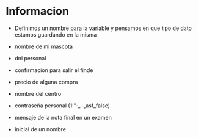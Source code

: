 # Informacion

- Definimos un nombre para la variable y pensamos en que tipo de dato estamos guardando en la misma

- nombre de mi mascota
- dni personal
- confirmacion para salir el finde
- precio de alguna compra
- nombre del centro
- contraseña personal (1!"·_.-,asf_false)
- mensaje de la nota final en un examen
- inicial de un nombre